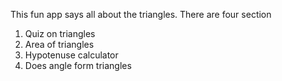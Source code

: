 This fun app says all about the triangles.
There are four section
1) Quiz on triangles
2) Area of triangles
3) Hypotenuse calculator
4) Does angle form triangles